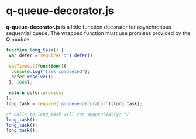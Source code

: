 # q-queue-decorator.js

**q-queue-decorator.js** is a little function decorator for asynchronous
sequential queue. The wrapped function must use promises provided by the Q
module.

```js
function long_task() {
 var defer = require('q').defer();

 setTimeout(function(){
  console.log("task completed");
  defer.resolve();
 }, 1000);

 return defer.promise;
};
long_task = require('q-queue-decorator')(long_task);

/* calls to long_task will run sequentially: */
long_task();
long_task();
long_task();
```

